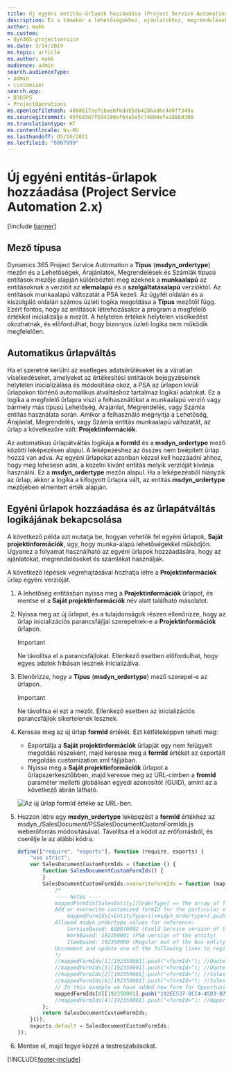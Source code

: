```yaml
---
title: Új egyéni entitás-űrlapok hozzáadása (Project Service Automation 2.x)
description: Ez a témakör a lehetőségekhez, ajánlatokhoz, megrendelésekhez és számlákhoz tartozó egyéni entitás-űrlapok hozzáadásával kapcsolatban tartalmaz tájékoztatást a Dynamics 365 Project Service Automation 2.x alkalmazásban.
author: makk
ms.custom:
- dyn365-projectservice
ms.date: 3/14/2019
ms.topic: article
ms.author: makk
audience: admin
search.audienceType:
- admin
- customizer
search.app:
- D365PS
- ProjectOperations
ms.openlocfilehash: 400d817ee7cbae6f6da95db4286ad6c4d6ff349a
ms.sourcegitcommit: 40f68387f594180af64a5e5c748b6efa188bd300
ms.translationtype: HT
ms.contentlocale: hu-HU
ms.lasthandoff: 05/10/2021
ms.locfileid: "6007999"
---
```

# <a name="add-new-custom-entity-forms-project-service-automation-2x"></a>Új egyéni entitás-űrlapok hozzáadása (Project Service Automation 2.x)

[!include [banner](../../includes/psa-now-project-operations.md)]

## <a name="type-field"></a>Mező típusa 

Dynamics 365 Project Service Automation a **Típus** (**msdyn\_ordertype**) mezőn és a Lehetőségek, Árajánlatok, Megrendelések és Számlák típusú entitások mezője alapján különbözteti meg ezeknek a **munkaalapú** az entitásoknak a verzióit az **elemalapú** és a **szolgáltatásalapú** verzióktól. Az entitások munkaalapú változatát a PSA kezeli. Az ügyfél oldalán és a kiszolgáló oldalán számos üzleti logika megoldása a **Típus** mezőtől függ. Ezért fontos, hogy az entitások létrehozásakor a program a megfelelő értékkel inicializálja a mezőt. A helytelen értékek helytelen viselkedést okozhatnak, és előfordulhat, hogy bizonyos üzleti logika nem működik megfelelően.

## <a name="automatic-form-switching"></a>Automatikus űrlapváltás

Ha el szeretné kerülni az esetleges adatsérüléseket és a váratlan viselkedéseket, amelyeket az értékesítési entitások bejegyzéseinek helytelen inicializálása és módosítása okoz, a PSA az űrlapon kívüli űrlapokon történő automatikus átváltáshoz tartalmaz logikai adatokat. Ez a logika a megfelelő űrlapra viszi a felhasználókat a munkaalapú verzió vagy bármely más típusú Lehetőség, Árajánlat, Megrendelés, vagy Számla entitás használata során. Amikor a felhasználó megnyitja a Lehetőség, Árajánlat, Megrendelés, vagy Számla entitás munkaalapú változatát, az űrlap a következőre vált: **Projektinformációk**.

Az automatikus űrlapátváltás logikája **a formId** és a **msdyn\_ordertype** mező közötti leképezésen alapul. A leképezéshez az összes nem beépített űrlap hozzá van adva. Az egyéni űrlapokat azonban kézzel kell hozzáadni ahhoz, hogy meg lehesesn adni, a kezelni kívánt entitás melyik verzióját kívánja használni. Ez a **msdyn\_ordertype** mezőn alapul. Ha a leképezésből hiányzik az űrlap, akkor a logika a kifogyott űrlapra vált, az entitás **msdyn\_ordertype** mezőjében elmentett érték alapján.

## <a name="add-custom-forms-and-turn-on-the-form-switching-logic"></a>Egyéni űrlapok hozzáadása és az űrlapátváltás logikájának bekapcsolása

A következő példa azt mutatja be, hogyan vehetők fel egyéni űrlapok, **Saját projektinformációk**, úgy, hogy munka-alapú lehetőségekkel működjön. Ugyanez a folyamat használható az egyéni űrlapok hozzáadására, hogy az ajánlatokat, megrendeléseket és számlákat használják.

A következő lépések végrehajtásával hozhatja létre a **Projektinformációk** űrlap egyéni verzióját.

1. A lehetőség entitásban nyissa meg a **Projektinformációk** űrlapot, és mentse el a **Saját projektinformációk** név alatt található másolatot.
2. Nyissa meg az új űrlapot, és a tulajdonságok részen ellenőrizze, hogy az űrlap inicializációs parancsfájljai szerepelnek-e a **Projektinformációk** űrlapon. 

    > [!IMPORTANT]
    > Ne távolítsa el a parancsfájlokat. Ellenkező esetben előfordulhat, hogy egyes adatok hibásan lesznek inicializálva.

3. Ellenőrizze, hogy a **Típus** (**msdyn\_ordertype**) mező szerepel-e az űrlapon. 

    > [!IMPORTANT]
    > Ne távolítsa el ezt a mezőt. Ellenkező esetben az inicializációs parancsfájlok sikertelenek lesznek.

4. Keresse meg az új űrlap **formId** értékét. Ezt kétféleképpen teheti meg:

    - Exportálja a **Saját projektinformációk** űrlapját egy nem felügyelt megoldás részeként, majd keresse meg a **formId** értékét az exportált megoldás customization.xml fájljában.
    - Nyissa meg a **Saját projektinformációk** űrlapot a űrlapszerkesztőbben, majd keresse meg az URL-címben a **fromId** paraméter melletti globálisan egyedi azonosítót (GUID), amint az a következő ábrán látható.

    ![Az új űrlap formId értéke az URL-ben.](media/how-to-add-custom-forms-in-v2.0.png)

5. Hozzon létre egy **msdyn\_ordertype** leképezést a **formId** értékhez az msdyn\_/SalesDocument/PSSalesDocumentCustomFormIds.js weberőforrás módosításával. Távolítsa el a kódot az erőforrásból, és cserélje le az alábbi kódra.

    ```javascript
    define(["require", "exports"], function (require, exports) {
        "use strict";
        var SalesDocumentCustomFormIds = (function () {
            function SalesDocumentCustomFormIds() {
            }
            SalesDocumentCustomFormIds.overwriteFormIds = function (mappedFormIds) {
                /*
                ---- Notes ----
                mappedFormIds[SalesEntity][OrderType] => The array of forms IDs that support particular entity and order type
                Add or overwrite customized formId for the particular entity and order type by calling:
                    mappedFormIds[<EntityType>][<msdyn_ordertype>].push("<formId>");
                Allowed msdyn_ordertype values for reference:
                    ServiceBased: 690970002 (Field Service version of the entity)
                    WorkBased: 192350001 (PSA version of the entity)
                    ItemBased: 192350000 (Regular out of the box entity)
                Uncomment and update one of the following lines to register custom PSA form for required entity:
                */      
                //mappedFormIds[1][192350001].push("<formId>"); //Quote
                //mappedFormIds[5][192350001].push("<formId>"); //Quote Line
                //mappedFormIds[2][192350001].push("<formId>"); //Sales Order
                //mappedFormIds[6][192350001].push("<formId>"); //Sales Order Line
                // In this example we have added new form for Opportunity
                mappedFormIds[0][192350001].push("192EE537-DCC4-45D3-B7AF-EA694B9113D2"); //Opportunity
                //mappedFormIds[4][192350001].push("<formId>"); //Opportunity Line
            };
            return SalesDocumentCustomFormIds;
        }());
        exports.default = SalesDocumentCustomFormIds;
    });
    ```

6. Mentse el, majd tegye közzé a testreszabásokat.


[!INCLUDE[footer-include](../../includes/footer-banner.md)]